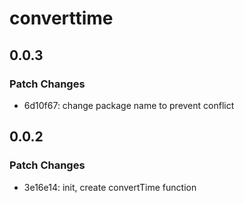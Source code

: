 # converttime

## 0.0.3

### Patch Changes

- 6d10f67: change package name to prevent conflict

## 0.0.2

### Patch Changes

- 3e16e14: init, create convertTime function
